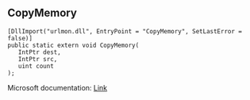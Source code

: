 ## CopyMemory

```
[DllImport("urlmon.dll", EntryPoint = "CopyMemory", SetLastError = false)]
public static extern void CopyMemory(
   IntPtr dest,
   IntPtr src,
   uint count
);
```

Microsoft documentation: [Link](https://learn.microsoft.com/en-us/previous-versions/windows/desktop/legacy/aa366535(v=vs.85))
